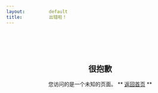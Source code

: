 ```yaml
---
layout:         default
title:          出错啦！
---
```


<div style="text-align: center;margin: 100px;">

## 很抱歉


您访问的是一个未知的页面。 ** [返回首页]({{site.url}}) **

</div>
